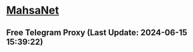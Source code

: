 
# [MahsaNet](https://t.me/mahsa_net)
## Free Telegram Proxy (Last Update: 2024-06-15 15:39:22)

    